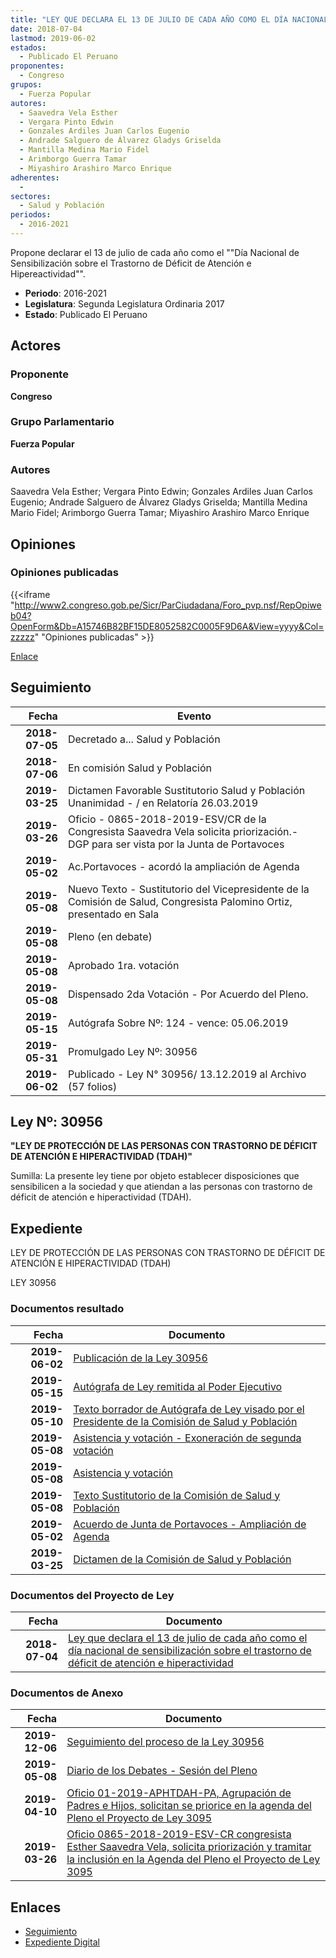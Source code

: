 ```yaml
---
title: "LEY QUE DECLARA EL 13 DE JULIO DE CADA AÑO COMO EL DÍA NACIONAL DE SENSIBILIZACIÓN SOBRE EL TRASTORNO DE DÉFICIT DE ATENCIÓN E HIPERACTIVIDAD"
date: 2018-07-04
lastmod: 2019-06-02
estados: 
  - Publicado El Peruano
proponentes: 
  - Congreso
grupos: 
  - Fuerza Popular
autores: 
  - Saavedra Vela Esther
  - Vergara Pinto Edwin
  - Gonzales Ardiles Juan Carlos Eugenio
  - Andrade Salguero de Álvarez Gladys Griselda
  - Mantilla Medina Mario Fidel
  - Arimborgo Guerra Tamar
  - Miyashiro Arashiro Marco Enrique
adherentes: 
  - 
sectores: 
  - Salud y Población
periodos: 
  - 2016-2021
---
```


Propone declarar el 13 de julio de cada año como el ""Día Nacional de Sensibilización sobre el Trastorno de Déficit de Atención e Hipereactividad"".

- **Periodo**: 2016-2021
- **Legislatura**: Segunda Legislatura Ordinaria 2017
- **Estado**: Publicado El Peruano

## Actores

### Proponente

**Congreso**

### Grupo Parlamentario

**Fuerza Popular**

### Autores

Saavedra Vela Esther; Vergara Pinto Edwin; Gonzales Ardiles Juan Carlos Eugenio; Andrade Salguero de Álvarez Gladys Griselda; Mantilla Medina Mario Fidel; Arimborgo Guerra Tamar; Miyashiro Arashiro Marco Enrique


## Opiniones

### Opiniones publicadas

{{<iframe "http://www2.congreso.gob.pe/Sicr/ParCiudadana/Foro_pvp.nsf/RepOpiweb04?OpenForm&Db=A15746B82BF15DE8052582C0005F9D6A&View=yyyy&Col=zzzzz" "Opiniones publicadas" >}}

[Enlace](http://www2.congreso.gob.pe/Sicr/ParCiudadana/Foro_pvp.nsf/RepOpiweb04?OpenForm&Db=A15746B82BF15DE8052582C0005F9D6A&View=yyyy&Col=zzzzz)

## Seguimiento

| Fecha | Evento |
|------:|--------|
| **2018-07-05** | Decretado a... Salud y Población|
| **2018-07-06** | En comisión Salud y Población|
| **2019-03-25** | Dictamen Favorable Sustitutorio Salud y Población Unanimidad - / en Relatoría 26.03.2019|
| **2019-03-26** | Oficio - 0865-2018-2019-ESV/CR de la Congresista Saavedra Vela solicita priorización.- DGP para ser vista por la Junta de Portavoces|
| **2019-05-02** | Ac.Portavoces - acordó la ampliación de Agenda|
| **2019-05-08** | Nuevo Texto - Sustitutorio del Vicepresidente de la Comisión de Salud, Congresista Palomino Ortiz, presentado en Sala|
| **2019-05-08** | Pleno (en debate)|
| **2019-05-08** | Aprobado 1ra. votación|
| **2019-05-08** | Dispensado 2da Votación - Por Acuerdo del Pleno.|
| **2019-05-15** | Autógrafa Sobre Nº: 124 - vence: 05.06.2019|
| **2019-05-31** | Promulgado Ley Nº: 30956|
| **2019-06-02** | Publicado - Ley N° 30956/ 13.12.2019 al Archivo (57 folios)|

## Ley Nº: 30956

**"LEY DE PROTECCIÓN DE LAS PERSONAS CON TRASTORNO DE DÉFICIT DE ATENCIÓN E HIPERACTIVIDAD (TDAH)"**

Sumilla: La presente ley tiene por objeto establecer disposiciones que sensibilicen a la sociedad y que atiendan a las personas con trastorno de déficit de atención e hiperactividad (TDAH).


## Expediente

LEY DE PROTECCIÓN DE LAS PERSONAS CON TRASTORNO DE DÉFICIT DE ATENCIÓN E HIPERACTIVIDAD (TDAH)

LEY 30956


### Documentos resultado

| Fecha | Documento |
|------:|--------|
| **2019-06-02** | [Publicación de la Ley 30956](http://www.leyes.congreso.gob.pe/Documentos/2016_2021/ADLP/Normas_Legales/30956-LEY.pdf) |
| **2019-05-15** | [Autógrafa de Ley remitida al Poder Ejecutivo](http://www.leyes.congreso.gob.pe/Documentos/2016_2021/ADLP/Texto_Aprobado/AU0309520190515.pdf) |
| **2019-05-10** | [Texto borrador de Autógrafa de Ley visado por el Presidente de la Comisión de Salud y Población](http://www.leyes.congreso.gob.pe/Documentos/2016_2021/Texto_Borrador_de_Autografa/BAU0309520190510.pdf) |
| **2019-05-08** | [Asistencia y votación - Exoneración de segunda votación](http://www.leyes.congreso.gob.pe/Documentos/2016_2021/Asistencia_y_Votacion/Proyectos_de_Ley/Exoneracion_de_Segunda_Votacion/AVESV0309520190508.pdf) |
| **2019-05-08** | [Asistencia y votación](http://www.leyes.congreso.gob.pe/Documentos/2016_2021/Asistencia_y_Votacion/Proyectos_de_Ley/AV0309520190508.pdf) |
| **2019-05-08** | [Texto Sustitutorio de la Comisión de Salud y Población](http://www.leyes.congreso.gob.pe/Documentos/2016_2021/Texto_Sustitutorio/Proyectos_de_Ley/TS0309520190508.pdf) |
| **2019-05-02** | [Acuerdo de Junta de Portavoces - Ampliación de Agenda](http://www.leyes.congreso.gob.pe/Documentos/2016_2021/Acuerdos/Junta_Portavoces/AJP0309520190502.pdf) |
| **2019-03-25** | [Dictamen de la Comisión de Salud y Población](http://www.leyes.congreso.gob.pe/Documentos/2016_2021/Dictamenes/Proyectos_de_Ley/03095DC21MAY20190325.pdf) |

### Documentos del Proyecto de Ley

| Fecha | Documento |
|------:|--------|
| **2018-07-04** | [Ley que declara el 13 de julio de cada año como el día nacional de sensibilización sobre el trastorno de déficit de atención e hiperactividad](http://www.leyes.congreso.gob.pe/Documentos/2016_2021/Proyectos_de_Ley_y_de_Resoluciones_Legislativas/PL0309520180704.pdf) |

### Documentos de Anexo

| Fecha | Documento |
|------:|--------|
| **2019-12-06** | [Seguimiento del proceso de la Ley 30956](http://www.leyes.congreso.gob.pe/Documentos/2016_2021/Seguimiento_de_Proyectos_de_Ley/03095PL20191206.pdf) |
| **2019-05-08** | [Diario de los Debates - Sesión del Pleno](http://www2.congreso.gob.pe/Sicr/DiarioDebates/Publicad.nsf/SesionesPleno/05256D6E0073DFE9052583F5005A78CC/$FILE/SLO-2018-8.pdf) |
| **2019-04-10** | [Oficio 01-2019-APHTDAH-PA, Agrupación de Padres e Hijos, solicitan se priorice en la agenda del Pleno el Proyecto de Ley 3095](http://www.leyes.congreso.gob.pe/Documentos/2016_2021/Oficios/Otras_Instituciones/OFICIO-01-2019-APHTDAH-PA.pdf) |
| **2019-03-26** | [Oficio 0865-2018-2019-ESV-CR congresista Esther Saavedra Vela, solicita priorización y tramitar la inclusión en la Agenda del Pleno el Proyecto de Ley 3095](http://www.leyes.congreso.gob.pe/Documentos/2016_2021/Oficios/Congresistas/OFICIO-0865-2018-2019-ESV-CR.pdf) |

## Enlaces 

- [Seguimiento](http://www2.congreso.gob.pehttp://www2.congreso.gob.pe/Sicr/TraDocEstProc/CLProLey2016.nsf/f7fff46988ca05b1052578e100829cc7/fb48c7da84ca81a9052582c0007b221b?OpenDocument)
- [Expediente Digital](http://www2.congreso.gob.pehttp://www2.congreso.gob.pe/Sicr/TraDocEstProc/CLProLey2016.nsf/f7fff46988ca05b1052578e100829cc7/fb48c7da84ca81a9052582c0007b221b?OpenDocument&Click=05257FB7005EB655.eb71d0cf91d8294e05256cdf006b5706/$Body/0.1C6C)
